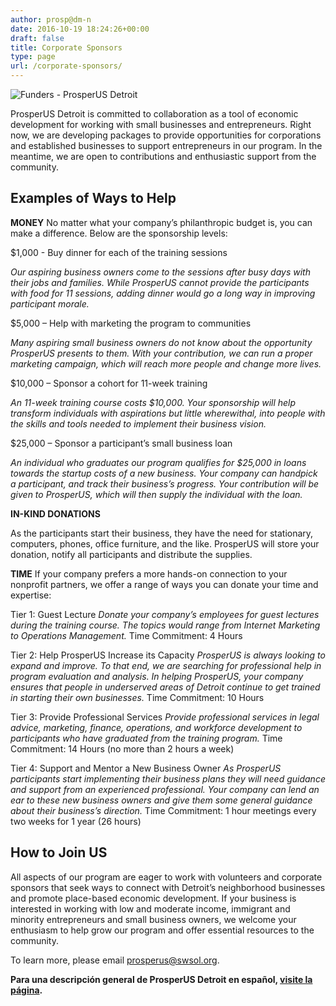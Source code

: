 ```yaml
---
author: prosp@dm-n
date: 2016-10-19 18:24:26+00:00
draft: false
title: Corporate Sponsors
type: page
url: /corporate-sponsors/
---
```


![Funders - ProsperUS Detroit](http://www.prosperusdetroit.org/wp-content/uploads/2016/10/Funders.png)


ProsperUS Detroit is committed to collaboration as a tool of economic development for working with small businesses and entrepreneurs. Right now, we are developing packages to provide opportunities for corporations and established businesses to support entrepreneurs in our program. In the meantime, we are open to contributions and enthusiastic support from the community.


## Examples of Ways to Help


**MONEY**
No matter what your company’s philanthropic budget is, you can make a difference. Below are the sponsorship levels:

$1,000 - Buy dinner for each of the training sessions

_Our aspiring business owners come to the sessions after busy days with their jobs and families. While ProsperUS cannot provide the participants with food for 11 sessions, adding dinner would go a long way in improving participant morale._

$5,000 – Help with marketing the program to communities

_Many aspiring small business owners do not know about the opportunity ProsperUS presents to them. With your contribution, we can run a proper marketing campaign, which will reach more people and change more lives._

$10,000 – Sponsor a cohort for 11-week training

_An 11-week training course costs $10,000. Your sponsorship will help transform individuals with aspirations but little wherewithal, into people with the skills and tools needed to implement their business vision._

$25,000 – Sponsor a participant’s small business loan

_An individual who graduates our program qualifies for $25,000 in loans towards the startup costs of a new business. Your company can handpick a participant, and track their business’s progress. Your contribution will be given to ProsperUS, which will then supply the individual with the loan._

**IN-KIND DONATIONS**

As the participants start their business, they have the need for stationary, computers, phones, office furniture, and the like. ProsperUS will store your donation, notify all participants and distribute the supplies.

**TIME**
If your company prefers a more hands-on connection to your nonprofit partners, we offer a range of ways you can donate your time and expertise:

Tier 1: Guest Lecture
_Donate your company’s employees for guest lectures during the training course. The topics would range from Internet Marketing to Operations Management._
Time Commitment: 4 Hours

Tier 2: Help ProsperUS Increase its Capacity
_ProsperUS is always looking to expand and improve. To that end, we are searching for professional help in program evaluation and analysis. In helping ProsperUS, your company ensures that people in underserved areas of Detroit continue to get trained in starting their own businesses._
Time Commitment: 10 Hours

Tier 3: Provide Professional Services
_Provide professional services in legal advice, marketing, finance, operations, and workforce development to participants who have graduated from the training program._
Time Commitment: 14 Hours (no more than 2 hours a week)

Tier 4: Support and Mentor a New Business Owner
_As ProsperUS participants start implementing their business plans they will need guidance and support from an experienced professional. Your company can lend an ear to these new business owners and give them some general guidance about their business’s direction._
Time Commitment: 1 hour meetings every two weeks for 1 year (26 hours)


## How to Join US


All aspects of our program are eager to work with volunteers and corporate sponsors that seek ways to connect with Detroit’s neighborhood businesses and promote place-based economic development. If your business is interested in working with low and moderate income, immigrant and minority entrepreneurs and small business owners, we welcome your enthusiasm to help grow our program and offer essential resources to the community.

To learn more, please email [prosperus@swsol.org](mailto:prosperus@swsol.org).

**Para una descripción general de ProsperUS Detroit en español, [visite la página](http://www.prosperusdetroit.org/informacion-en-espanol/).**

